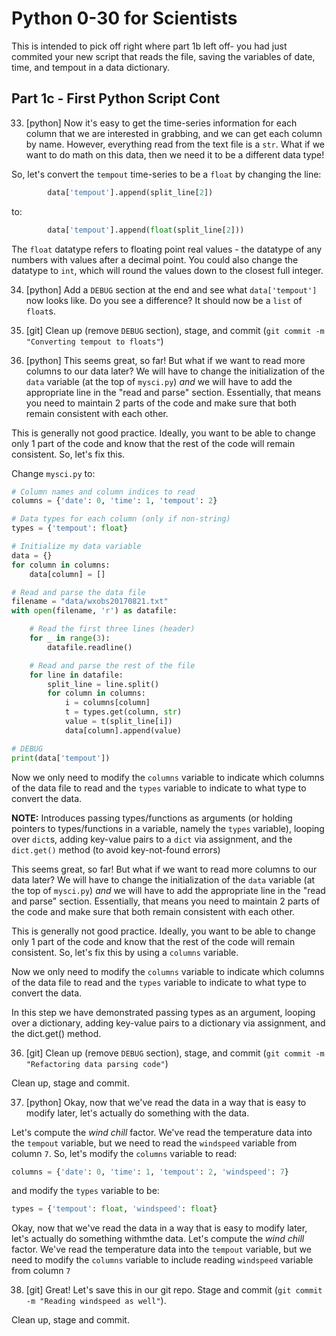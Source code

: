Python 0-30 for Scientists
==========================

This is intended to pick off right where part 1b left off- you had just commited your new script that reads the file, saving the variables of date, time, and tempout in a data dictionary.

Part 1c - First Python Script Cont
--------------------------------------
33. [python] Now it's easy to get the time-series information
   for each column that we are interested in grabbing, and we
   can get each column by name.  However, everything read from
   the text file is a `str`.  What if we want to do math on this
   data, then we need it to be a different data type!
   
   So, let's convert the `tempout` time-series to be a `float`
   by changing the line:
   
   ```python
           data['tempout'].append(split_line[2])   
   ```
   
   to:
   
   ```python
           data['tempout'].append(float(split_line[2]))
   ```

The `float` datatype refers to floating point real values - the datatype of any numbers with values after a decimal point. You could also change the datatype to `int`, which will round the values down to the closest full integer.

34. [python] Add a `DEBUG` section at the end and see what
   `data['tempout']` now looks like.  Do you see a difference?
   It should now be a `list` of `float`s.

35. [git] Clean up (remove `DEBUG` section), stage, and commit
   (`git commit -m "Converting tempout to floats"`)

36. [python] This seems great, so far!  But what if we want to
   read more columns to our data later?  We will have to change
   the initialization of the `data` variable (at the top of 
   `mysci.py`) *and* we will have to add the appropriate line
   in the "read and parse" section.  Essentially, that means
   you need to maintain 2 parts of the code and make sure that
   both remain consistent with each other.
   
   This is generally not good practice.  Ideally, you want to
   be able to change only 1 part of the code and know that
   the rest of the code will remain consistent.  So, let's fix
   this.
   
   Change `mysci.py` to:
   
   ```python
   # Column names and column indices to read
   columns = {'date': 0, 'time': 1, 'tempout': 2}

   # Data types for each column (only if non-string)
   types = {'tempout': float}

   # Initialize my data variable
   data = {}
   for column in columns:
       data[column] = []

   # Read and parse the data file
   filename = "data/wxobs20170821.txt"
   with open(filename, 'r') as datafile:

       # Read the first three lines (header)
       for _ in range(3):
           datafile.readline()

       # Read and parse the rest of the file
       for line in datafile:
           split_line = line.split()
           for column in columns:
               i = columns[column]
               t = types.get(column, str)
               value = t(split_line[i])
               data[column].append(value)

   # DEBUG
   print(data['tempout'])
   ```
   
   Now we only need to modify the `columns` variable
   to indicate which columns of the data file to read
   and the `types` variable to indicate to what type to
   convert the data.
   
   **NOTE:** Introduces passing types/functions as arguments
   (or holding pointers to types/functions in a variable,
   namely the `types` variable), looping over `dict`s, adding
   key-value pairs to a `dict` via assignment, and the
   `dict.get()` method (to avoid key-not-found errors)

This seems great, so far!  But what if we want to read more columns to our data later?  We will have to change the initialization of the `data` variable (at the top of `mysci.py`) *and* we will have to add the appropriate line in the "read and parse" section.  Essentially, that means you need to maintain 2 parts of the code and make sure that both remain consistent with each other.
   
This is generally not good practice.  Ideally, you want to be able to change only 1 part of the code and know that the rest of the code will remain consistent.  So, let's fix this by using a `columns` variable.

 Now we only need to modify the `columns` variable to indicate which columns of the data file to read and the `types` variable to indicate to what type to convert the data.

 In this step we have demonstrated passing types as an argument, looping over a dictionary, adding key-value pairs to a dictionary via assignment, and the dict.get() method.

36. [git] Clean up (remove `DEBUG` section), stage, and commit
   (`git commit -m "Refactoring data parsing code"`)

Clean up, stage and commit.

37. [python] Okay, now that we've read the data in a way that
   is easy to modify later, let's actually do something with
   the data.
   
   Let's compute the *wind chill* factor.  We've read the
   temperature data into the `tempout` variable, but we need
   to read the `windspeed` variable from column `7`.  So,
   let's modify the `columns` variable to read:
   
   ```python
   columns = {'date': 0, 'time': 1, 'tempout': 2, 'windspeed': 7}
   ```
   
   and modify the `types` variable to be:
   
   ```python
   types = {'tempout': float, 'windspeed': float}
   ```

Okay, now that we've read the data in a way that is easy to modify later, let's actually do something withmthe data. Let's compute the *wind chill* factor.  We've read the temperature data into the `tempout` variable, but we need to modify the `columns` variable to include reading `windspeed` variable from column `7`

38. [git] Great!  Let's save this in our git repo.  Stage and
   commit (`git commit -m "Reading windspeed as well"`).

Clean up, stage and commit.
